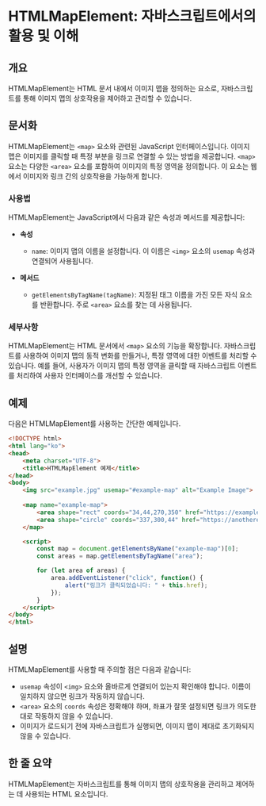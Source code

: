 <!--
Meta Description: # HTMLMapElement: 자바스크립트에서의 활용 및 이해 ## 개요 HTMLMapElement는 HTML 문서 내에서 이미지 맵을 정의하는 요소로, 자바스크립트를 통해 이미지 맵의 상호작용을 제어하고 관리할 수 있습니다. ## 문서화 HTMLMapElement는...
Meta Keywords: map, 이미지, area, html, example
-->

# HTMLMapElement: 자바스크립트에서의 활용 및 이해

## 개요
HTMLMapElement는 HTML 문서 내에서 이미지 맵을 정의하는 요소로, 자바스크립트를 통해 이미지 맵의 상호작용을 제어하고 관리할 수 있습니다.

## 문서화
HTMLMapElement는 `<map>` 요소와 관련된 JavaScript 인터페이스입니다. 이미지 맵은 이미지를 클릭할 때 특정 부분을 링크로 연결할 수 있는 방법을 제공합니다. `<map>` 요소는 다양한 `<area>` 요소를 포함하여 이미지의 특정 영역을 정의합니다. 이 요소는 웹에서 이미지와 링크 간의 상호작용을 가능하게 합니다.

### 사용법
HTMLMapElement는 JavaScript에서 다음과 같은 속성과 메서드를 제공합니다:

- **속성**
  - `name`: 이미지 맵의 이름을 설정합니다. 이 이름은 `<img>` 요소의 `usemap` 속성과 연결되어 사용됩니다.
  
- **메서드**
  - `getElementsByTagName(tagName)`: 지정된 태그 이름을 가진 모든 자식 요소를 반환합니다. 주로 `<area>` 요소를 찾는 데 사용됩니다.

### 세부사항
HTMLMapElement는 HTML 문서에서 `<map>` 요소의 기능을 확장합니다. 자바스크립트를 사용하여 이미지 맵의 동적 변화를 만들거나, 특정 영역에 대한 이벤트를 처리할 수 있습니다. 예를 들어, 사용자가 이미지 맵의 특정 영역을 클릭할 때 자바스크립트 이벤트를 처리하여 사용자 인터페이스를 개선할 수 있습니다.

## 예제
다음은 HTMLMapElement를 사용하는 간단한 예제입니다.

```html
<!DOCTYPE html>
<html lang="ko">
<head>
    <meta charset="UTF-8">
    <title>HTMLMapElement 예제</title>
</head>
<body>
    <img src="example.jpg" usemap="#example-map" alt="Example Image">
    
    <map name="example-map">
        <area shape="rect" coords="34,44,270,350" href="https://example.com" alt="Example Link">
        <area shape="circle" coords="337,300,44" href="https://anotherexample.com" alt="Another Link">
    </map>

    <script>
        const map = document.getElementsByName("example-map")[0];
        const areas = map.getElementsByTagName("area");

        for (let area of areas) {
            area.addEventListener("click", function() {
                alert("링크가 클릭되었습니다: " + this.href);
            });
        }
    </script>
</body>
</html>
```

## 설명
HTMLMapElement를 사용할 때 주의할 점은 다음과 같습니다:

- `usemap` 속성이 `<img>` 요소와 올바르게 연결되어 있는지 확인해야 합니다. 이름이 일치하지 않으면 링크가 작동하지 않습니다.
- `<area>` 요소의 `coords` 속성은 정확해야 하며, 좌표가 잘못 설정되면 링크가 의도한 대로 작동하지 않을 수 있습니다.
- 이미지가 로드되기 전에 자바스크립트가 실행되면, 이미지 맵이 제대로 초기화되지 않을 수 있습니다.

## 한 줄 요약
HTMLMapElement는 자바스크립트를 통해 이미지 맵의 상호작용을 관리하고 제어하는 데 사용되는 HTML 요소입니다.